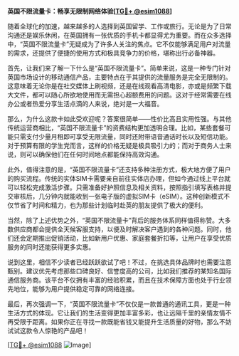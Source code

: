 **英国不限流量卡：畅享无限制网络体验[[TG💪+ @esim1088](https://t.me/s/esim1088)]**

随着全球化的加速，越来越多的人选择到英国留学、工作或旅行。无论是为了日常沟通还是娱乐休闲，在英国拥有一张优质的手机卡都显得尤为重要。而在众多选择中，“英国不限流量卡”无疑成为了许多人关注的焦点。它不仅能够满足用户对流量的需求，还提供了便捷的使用方式和极具竞争力的价格，堪称出行必备神器。

首先，让我们来了解一下什么是“英国不限流量卡”。简单来说，这是一种专门针对英国市场设计的移动通信产品，主要特点在于其提供的流量服务是完全无限制的。这意味着无论你是在社交媒体上刷视频，还是在线观看高清电影，亦或是频繁下载大文件，都可以随心所欲地使用而无需担心超额费用的问题。这对于经常需要在线办公或者热爱分享生活点滴的人来说，绝对是一大福音。

那么，为什么这款卡如此受欢迎呢？答案很简单——性价比高且实用性强。与其他传统运营商相比，“英国不限流量卡”的资费结构更加透明合理。比如，某些套餐可能只需支付少量月租即可享受无限流量，同时还附带语音通话时长以及短信功能。对于预算有限的学生党而言，这样的价格无疑是极具吸引力的；而对于商务人士来说，则可以确保他们在任何时间地点都能保持高效沟通。

此外，值得注意的是，“英国不限流量卡”还支持多种注册方式，极大地方便了用户的购买流程。传统的实体SIM卡需要亲自前往实体店办理，但如今通过线上平台就可以轻松完成激活步骤。只需准备好护照信息及相关资料，按照指引填写表格并提交审核后，几分钟内就能收到一张电子版的虚拟SIM卡（eSIM）。这种创新模式不仅节省了时间和精力，也为那些计划临时赴英的朋友提供了极大的便利。

当然，除了上述优势之外，“英国不限流量卡”背后的服务体系同样值得称赞。大多数供应商都会提供全天候客服支持，以便及时解决客户遇到的各种问题。同时，他们还会定期推出促销活动，比如新用户优惠、家庭套餐折扣等，让用户在享受优质服务的同时还能获得更多实惠。

说到这里，相信不少读者已经跃跃欲试了吧！不过，在挑选具体品牌时也需要注意甄别。建议优先考虑那些口碑良好、信誉度高的公司，比如我们推荐的某知名国际通信服务商。该平台不仅拥有丰富的经验积累，而且在技术保障方面也处于行业领先地位，能够为用户提供稳定可靠的网络连接。

最后，再次强调一下，“英国不限流量卡”不仅仅是一款普通的通讯工具，更是一种生活方式的体现。它让我们的生活变得更加丰富多彩，也让远隔千里的亲情友情不再受限于距离。如果你正在寻找一款既能省钱又能提升生活质量的好物，那么不妨试试这款令人惊艳的产品吧！

[[TG💪+ @esim1088](https://t.me/s/esim1088) ![Image](https://i.postimg.cc/4NQfJmqS/Snipaste-2025-05-13-00-14-12.png)]